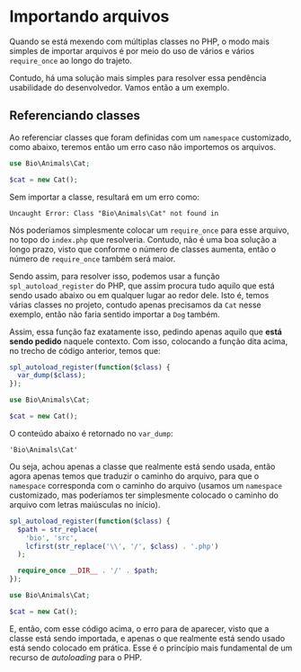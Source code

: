 # Importando arquivos

Quando se está mexendo com múltiplas classes no PHP, o modo mais simples de importar arquivos é por meio do uso de vários e vários `require_once` ao longo do trajeto.

Contudo, há uma solução mais simples para resolver essa pendência usabilidade do desenvolvedor. Vamos então a um exemplo.

## Referenciando classes

Ao referenciar classes que foram definidas com um `namespace` customizado, como abaixo, teremos então um erro caso não importemos os arquivos.

```php
use Bio\Animals\Cat;

$cat = new Cat();
```

Sem importar a classe, resultará em um erro como:

```
Uncaught Error: Class "Bio\Animals\Cat" not found in
```

Nós poderíamos simplesmente colocar um `require_once` para esse arquivo, no topo do `index.php` que resolveria. Contudo, não é uma boa solução a longo prazo, visto que conforme o número de classes aumenta, então o número de `require_once` também será maior.

Sendo assim, para resolver isso, podemos usar a função `spl_autoload_register` do PHP, que assim procura tudo aquilo que está sendo usado abaixo ou em qualquer lugar ao redor dele. Isto é, temos várias classes no projeto, contudo apenas precisamos da `Cat` nesse exemplo, então não faria sentido importar a `Dog` também.

Assim, essa função faz exatamente isso, pedindo apenas aquilo que **está sendo pedido** naquele contexto. Com isso, colocando a função dita acima, no trecho de código anterior, temos que:

```php
spl_autoload_register(function($class) {
  var_dump($class);
});

use Bio\Animals\Cat;

$cat = new Cat();
```

O conteúdo abaixo é retornado no `var_dump`:

```
'Bio\Animals\Cat'
```

Ou seja, achou apenas a classe que realmente está sendo usada, então agora apenas temos que traduzir o caminho do arquivo, para que o `namespace` corresponda com o caminho do arquivo (usamos um `namespace` customizado, mas poderíamos ter simplesmente colocado o caminho do arquivo com letras maiúsculas no início).

```php
spl_autoload_register(function($class) {
  $path = str_replace(
    'bio', 'src',
    lcfirst(str_replace('\\', '/', $class) . '.php')
  );

  require_once __DIR__ . '/' . $path;
});

use Bio\Animals\Cat;

$cat = new Cat();
```

E, então, com esse código acima, o erro para de aparecer, visto que a classe está sendo importada, e apenas o que realmente está sendo usado está sendo colocado em prática. Esse é o princípio mais fundamental de um recurso de _autoloading_ para o PHP.
